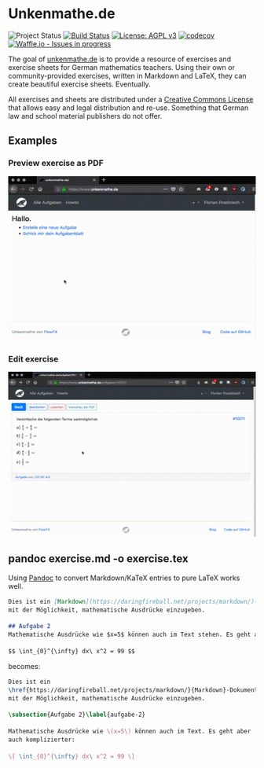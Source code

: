 # Unkenmathe.de

![Project Status](https://img.shields.io/badge/status-alpha-yellow.svg)
[![Build Status](https://travis-ci.org/FlowFX/unkenmathe.de.svg?branch=master)](https://travis-ci.org/FlowFX/unkenmathe.de)
[![License: AGPL v3](https://img.shields.io/badge/License-AGPL%20v3-blue.svg)](https://www.gnu.org/licenses/agpl-3.0)
[![codecov](https://codecov.io/gh/FlowFX/unkenmathe.de/branch/master/graph/badge.svg)](https://codecov.io/gh/FlowFX/unkenmathe.de)
[![Waffle.io - Issues in progress](https://badge.waffle.io/FlowFX/unkenmathe.de.png?label=in%20progress&title=In%20Progress)](http://waffle.io/FlowFX/unkenmathe.de)

The goal of [unkenmathe.de](https://www.unkenmathe.de/) is to provide a resource of exercises and exercise sheets for German mathematics teachers. Using their own or community-provided exercises, written in Markdown and LaTeX, they can create beautiful exercise sheets. Eventually.

All exercises and sheets are distributed under a [Creative Commons License](https://creativecommons.org/) that allows easy and legal distribution and re-use. Something that German law and school material publishers do not offer.

## Examples
### Preview exercise as PDF
![Preview exercise as PDF](doc/um_preview_exercise_pdf.gif)

### Edit exercise
![Preview exercise as PDF](doc/um_edit_exercise.gif)

## pandoc exercise.md -o exercise.tex
Using [Pandoc](http://pandoc.org/) to convert Markdown/KaTeX entries to pure LaTeX works well.

```markdown
Dies ist ein [Markdown](https://daringfireball.net/projects/markdown/)-Dokument
mit der Möglichkeit, mathematische Ausdrücke einzugeben.

## Aufgabe 2
Mathematische Ausdrücke wie $x=5$ können auch im Text stehen. Es geht aber auch komplizierter:

$$ \int_{0}^{\infty} dx\ x^2 = 99 $$
```

becomes:

```latex
Dies ist ein
\href{https://daringfireball.net/projects/markdown/}{Markdown}-Dokument
mit der Möglichkeit, mathematische Ausdrücke einzugeben.

\subsection{Aufgabe 2}\label{aufgabe-2}

Mathematische Ausdrücke wie \(x=5\) können auch im Text. Es geht aber
auch komplizierter:

\[ \int_{0}^{\infty} dx\ x^2 = 99 \]
```

